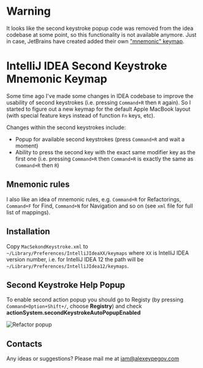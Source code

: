 # Warning

It looks like the second keystroke popup code was removed from the idea codebase at some point, so this functionality is not available anymore. Just in case, JetBrains have created added their own ["mnemonic" keymap](https://plugins.jetbrains.com/plugin/19094-mnemonic-keymap).

# IntelliJ IDEA Second Keystroke Mnemonic Keymap

Some time ago I've made some changes in IDEA codebase to improve the usability of second keystrokes (i.e. pressing `Command+R` then `R` again). So I started to figure out a new keymap for the default Apple MacBook layout (with special feature keys instead of function `Fn` keys, etc).

Changes within the second keystrokes include:

- Popup for available second keystrokes (press `Command+R` and wait a moment)
- Ability to press the second key with the exact same modifier key as the first one (i.e. pressing `Command+R` then `Command+R` is exactly the same as `Command+R` then `R`)

## Mnemonic rules

I also like an idea of mnemonic rules, e.g. `Command+R` for Refactorings, `Command+F` for Find, `Command+N` for Navigation and so on (see `xml` file for full list of mappings).

## Installation

Copy `MacSekondKeystroke.xml` to `~/Library/Preferences/IntelliJIdeaXX/keymaps` where `XX` is IntelliJ IDEA version number, i.e. for IntelliJ IDEA 12 the path will be `~/Library/Preferences/IntelliJIdea12/keymaps`.

## Second Keystroke Help Popup

To enable second action popup you should go to Registy (by pressing `Command+Option+Shift+/`, choose **Registry**) and check **actionSystem.secondKeystrokeAutoPopupEnabled** 

![Refactor popup](http://dl.dropboxusercontent.com/s/d3wfibahnw3rc7m/2014-06-09%20at%2016.50%202x.png)

## Contacts

Any ideas or suggestions? Please mail me at iam@alexeypegov.com
